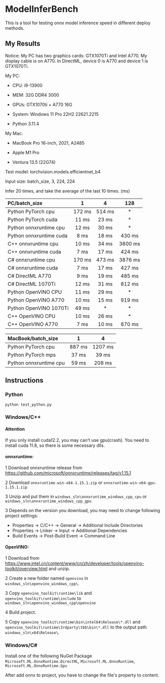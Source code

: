 # ModelInferBench
This is a tool for testing onnx model inference speed in different deploy methods.


## My Results

Notice: My PC has two graphics cards: GTX1070Ti and Intel A770. My display cable is on A770. In DirectML, device 0 is A770 and device 1 is GTX1070Ti.

My PC:

- CPU: i9-13900

- MEM: 32G DDR4 3000

- GPUs: GTX1070ti + A770 16G

- System: Windows 11 Pro 22H2 22621.2215

- Python 3.11.4

My Mac:

- MacBook Pro 16-inch, 2021, A2485

- Apple M1 Pro

- Ventura 13.5 (22G74)


Test model: torchvision.models.efficientnet_b4

Input size: batch_size, 3, 224, 224

Infer 20 times, and take the average of the last 10 times.
(ms)

| PC/batch_size | 1 | 4 | 128|
|:------|:----:|:------:|:-:|
| Python PyTorch cpu | 172 ms | 514 ms | * |
| Python PyTorch cuda | 11 ms | 23 ms | * |
| Python onnxruntime cpu | 12 ms | 30 ms | * |
| Python onnxruntime cuda | 8 ms | 18 ms | 430 ms |
| C++ onnxruntime cpu | 10 ms | 34 ms | 3800 ms |
| C++ onnxruntime cuda | 7 ms | 17 ms | 424 ms |
| C# onnxruntime cpu | 170 ms | 473 ms | 3876 ms |
| C# onnxruntime cuda | 7 ms | 17 ms | 427 ms|
| C# DirectML A770 | 9 ms | 19 ms | 485 ms|
| C# DirectML 1070Ti | 12 ms | 31 ms | 812 ms|
| Python OpenVINO CPU | 11 ms | 29 ms | * |  |
| Python OpenVINO A770 | 10 ms | 15 ms | 919 ms |
| Python OpenVINO 1070Ti | 49 ms | * | * |
| C++ OpenVINO CPU | 10 ms | 26 ms | * |
| C++ OpenVINO A770 | 7 ms | 10 ms | 870 ms |

| MacBook/batch_size | 1 | 4 |
|:------|:----:|:------:|
| Python PyTorch cpu | 887 ms | 1207 ms |
| Python PyTorch mps | 37 ms | 39 ms |
| Python onnxruntime cpu | 59 ms | 208 ms |


## Instructions

### Python

```
python test_python.py
```


### Windows/C++
#### Attention

If you only install cuda12.2, you may can't use gpu(crash). You need to install cuda 11.8, so there is some necessary dlls.

#### onnxruntime:

1 Download onnxruntime release from https://github.com/microsoft/onnxruntime/releases/tag/v1.15.1

2 Download `onnxruntime-win-x64-1.15.1.zip` or `onnxruntime-win-x64-gpu-1.15.1.zip`

3 Unzip and put them in `windows_sln\onnxruntime_windows_cpp_cpu` or `windows_sln\onnxruntime_windows_cpp_gpu`

3 Depends on the version you download, you may need to change following project settings: 
- Properties -> C/C++ -> General -> Additional Include Directories
- Properties -> Linker -> Input -> Additional Dependencies
- Build Events -> Post-Build Event -> Command Line

#### OpenVINO:

1 Download from https://www.intel.cn/content/www/cn/zh/developer/tools/openvino-toolkit/overview.html and unzip.

2 Create a new folder named `openvino` in `windows_sln\openvino_windows_cpp\`.

3 Copy `openvino_toolkit\runtime\lib` and `openvino_toolkit\runtime\include` to `windows_sln\openvino_windows_cpp\openvino`

4 Build project.

5 Copy `openvino_toolkit\runtime\bin\intel64\Release\*.dll` and `openvino_toolkit\runtime\3rdparty\tbb\bin\*.dll` to the output path `windows_sln\x64\Release\`.

### Windows/C#

Install one of the following NuGet Package `Microsoft.ML.OnnxRuntime.DirectML`, `Microsoft.ML.OnnxRuntime`, `Microsoft.ML.OnnxRuntime.Gpu`

After add onnx to project, you have to change the file's property to content.

